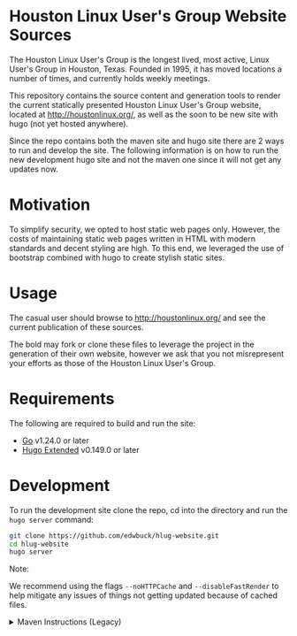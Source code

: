 # Houston Linux User's Group Website Sources

The Houston Linux User's Group is the longest lived, most active, Linux User's
Group in Houston, Texas.  Founded in 1995, it has moved locations a number of
times, and currently holds weekly meetings.

This repository contains the source content and generation tools to render
the current statically presented Houston Linux User's Group website, located
at http://houstonlinux.org/, as well as the soon to be new site with hugo (not
yet hosted anywhere).

Since the repo contains both the maven site and hugo site there are 2 ways to
run and develop the site. The following information is on how to run the new
development hugo site and not the maven one since it will not get any updates
now.

# Motivation

To simplify security, we opted to host static web pages only.  However, the
costs of maintaining static web pages written in HTML with modern standards
and decent styling are high.  To this end, we leveraged the use of bootstrap
combined with hugo to create stylish static sites.

# Usage

The casual user should browse to http://houstonlinux.org/ and see the current
publication of these sources.

The bold may fork or clone these files to leverage the project in the generation
of their own website, however we ask that you not misrepresent your efforts as
those of the Houston Linux User's Group.

# Requirements

The following are required to build and run the site:

- [Go](https://go.dev/doc/install) v1.24.0 or later
- [Hugo Extended](https://github.com/gohugoio/hugo) v0.149.0 or later

# Development

To run the development site clone the repo, cd into the directory and run the
`hugo server` command:

```bash
git clone https://github.com/edwbuck/hlug-website.git
cd hlug-website
hugo server
```
Note:

We recommend using the flags `--noHTTPCache` and `--disableFastRender` to
help mitigate any issues of things not getting updated because of cached
files.

<details>
<summary>Maven Instructions (Legacy)</summary>

# Installation

The official web site is installed via the mvn command:

    mvn clean site:site site:stage site:deploy -P website

note that this command will not work unless you have the appropriate keys
registered for the ssh channel to the live website.  

To build a local rendering of the web site for testing purposes:

    mvn clean site:site site:stage -P website

and open a web browser to view the 

    file:///path/to/your/root/target/website-site/index.html

index.html file.
</details>
